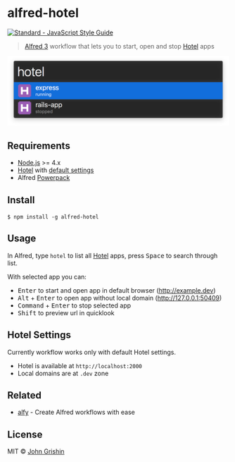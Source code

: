 # alfred-hotel

[![Standard - JavaScript Style Guide](https://img.shields.io/badge/code%20style-standard-brightgreen.svg)](http://standardjs.com/)

> [Alfred 3](https://www.alfredapp.com/) workflow that lets you to start, open and stop [Hotel](https://github.com/typicode/hotel) apps

![alfred hotel workflow screenshot in action](screenshot.png)


## Requirements

- [Node.js](https://nodejs.org) >= 4.x
- [Hotel](https://github.com/typicode/hotel) with [default settings](#hotel-settings)
- Alfred [Powerpack](https://www.alfredapp.com/powerpack/)


## Install

```shell
$ npm install -g alfred-hotel
```


## Usage

In Alfred, type `hotel` to list all [Hotel](https://github.com/typicode/hotel) apps, press <kbd>Space</kbd> to search through list.

With selected app you can:

- <kbd>Enter</kbd> to start and open app in default browser (http://example.dev)
- <kbd>Alt</kbd> + <kbd>Enter</kbd> to open app without local domain (http://127.0.0.1:50409)
- <kbd>Command</kbd> + <kbd>Enter</kbd> to stop selected app
- <kbd>Shift</kbd> to preview url in quicklook


## Hotel Settings

Currently workflow works only with default Hotel settings.

- Hotel is available at `http://localhost:2000`
- Local domains are at `.dev` zone


## Related

- [alfy](https://github.com/sindresorhus/alfy) - Create Alfred workflows with ease


## License

MIT © [John Grishin](http://johngrish.in)
